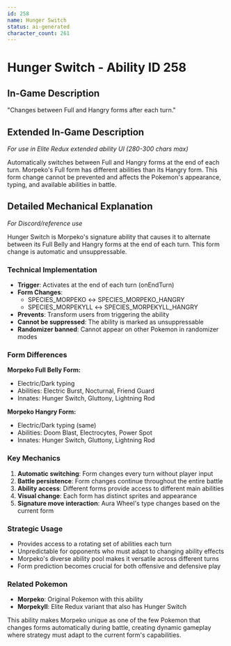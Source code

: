 ```yaml
---
id: 258
name: Hunger Switch
status: ai-generated
character_count: 261
---
```


# Hunger Switch - Ability ID 258

## In-Game Description
"Changes between Full and Hangry forms after each turn."

## Extended In-Game Description
*For use in Elite Redux extended ability UI (280-300 chars max)*

Automatically switches between Full and Hangry forms at the end of each turn. Morpeko's Full form has different abilities than its Hangry form. This form change cannot be prevented and affects the Pokemon's appearance, typing, and available abilities in battle.

## Detailed Mechanical Explanation
*For Discord/reference use*

Hunger Switch is Morpeko's signature ability that causes it to alternate between its Full Belly and Hangry forms at the end of each turn. This form change is automatic and unsuppressable.

### Technical Implementation
- **Trigger**: Activates at the end of each turn (onEndTurn)
- **Form Changes**:
  - SPECIES_MORPEKO ↔ SPECIES_MORPEKO_HANGRY  
  - SPECIES_MORPEKYLL ↔ SPECIES_MORPEKYLL_HANGRY
- **Prevents**: Transform users from triggering the ability
- **Cannot be suppressed**: The ability is marked as unsuppressable
- **Randomizer banned**: Cannot appear on other Pokemon in randomizer modes

### Form Differences
**Morpeko Full Belly Form:**
- Electric/Dark typing
- Abilities: Electric Burst, Nocturnal, Friend Guard
- Innates: Hunger Switch, Gluttony, Lightning Rod

**Morpeko Hangry Form:**  
- Electric/Dark typing (same)
- Abilities: Doom Blast, Electrocytes, Power Spot
- Innates: Hunger Switch, Gluttony, Lightning Rod

### Key Mechanics
1. **Automatic switching**: Form changes every turn without player input
2. **Battle persistence**: Form changes continue throughout the entire battle
3. **Ability access**: Different forms provide access to different main abilities
4. **Visual change**: Each form has distinct sprites and appearance
5. **Signature move interaction**: Aura Wheel's type changes based on the current form

### Strategic Usage
- Provides access to a rotating set of abilities each turn
- Unpredictable for opponents who must adapt to changing ability effects
- Morpeko's diverse ability pool makes it versatile across different turns
- Form prediction becomes crucial for both offensive and defensive play

### Related Pokemon
- **Morpeko**: Original Pokemon with this ability
- **Morpekyll**: Elite Redux variant that also has Hunger Switch

This ability makes Morpeko unique as one of the few Pokemon that changes forms automatically during battle, creating dynamic gameplay where strategy must adapt to the current form's capabilities.